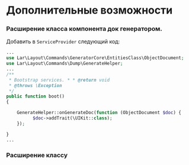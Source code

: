 # Дополнительные возможности

### Расширение класса компонента док генератором.

Добавить в `ServiceProvider` следующий код:
```php
...
use Lar\Layout\Commands\GeneratorCore\EntitiesClass\ObjectDocument;
use Lar\Layout\Commands\Dump\GenerateHelper;
...
/**  
 * Bootstrap services. * * @return void  
 * @throws \Exception  
 */
public function boot()  
{

	GenerateHelper::onGenerateDoc(function (ObjectDocument $doc) {  
		  $doc->addTrait(\UIKit::class);  
	});

}
...
```

### Расширение классу
<!--stackedit_data:
eyJoaXN0b3J5IjpbMTM4NDE5NTg2Nl19
-->